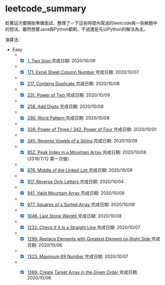 # leetcode_summary
趁著這次要開始準備面試，整理了一下這些時間內寫過的leetcode與一些解題中的想法。雖然想要Java與Python都刷，不過還是先以Python的解法為主。  

演算法:  
* Easy
  * -[x] <a href="Easy/1/Two_Sum.ipynb">1. Two Sum </a> 完成日期: 2020/10/09
  * -[x] <a href="Easy/171/Excel_Sheet_Column_Number.ipynb">171. Excel Sheet Column Number </a> 完成日期: 2020/10/07
  * -[x] <a href="Easy/217/Contains_Duplicate.ipynb">217. Contains Duplicate </a> 完成日期: 2020/10/08
  * -[x] <a href="Easy/231/Power_of_Two.ipynb">231. Power of Two </a> 完成日期: 2020/10/09
  * -[x] <a href="Easy/258/Add_Digits.ipynb">258. Add Digits </a> 完成日期: 2020/10/08
  * -[x] <a href="Easy/290/Word_Pattern.ipynb">290. Word Pattern </a> 完成日期: 2020/10/08
  * -[x] <a href="Easy/326/Power_of_Three.ipynb">326. Power of Three / 342. Power of Four </a> 完成日期: 2020/10/01
  * -[x] <a href="Easy/345/Reverse_Vowels_of_a_String.ipynb">345. Reverse Vowels of a String </a> 完成日期: 2020/10/09
  * -[x] <a href="Easy/852/Peak_Index_in_a_Mountain_Array.ipynb">852. Peak Index in a Mountain Array </a> 完成日期: 2020/10/08 (2018/7/12 第一次做)
  * -[x] <a href="Easy/876/Middle_of_the_Linked_List.ipynb">876. Middle of the Linked List </a> 完成日期: 2020/10/08
  * -[x] <a href="Easy/917/Reverse_Only_Letters.ipynb">917. Reverse Only Letters </a> 完成日期: 2020/10/04
  * -[x] <a href="Easy/941/Valid_Mountain_Array.ipynb">941. Valid Mountain Array </a> 完成日期: 2020/10/08
  * -[x] <a href="Easy/977/Squares_of_a_Sorted_Array.ipynb">977. Squares of a Sorted Array </a> 完成日期: 2020/10/08
  * -[x] <a href="Easy/1046/Last_Stone_Weight.ipynb">1046. Last Stone Weight </a> 完成日期: 2020/10/08
  * -[x] <a href="Easy/1232/Check_If_It_Is_a_Straight_Line.ipynb">1232. Check If It Is a Straight Line </a> 完成日期: 2020/10/07
  * -[x] <a href="Easy/1299/Replace_Elements_with_Greatest_Element_on_Right_Side.ipynb">1299. Replace Elements with Greatest Element on Right Side </a> 完成日期: 2020/10/06
  * -[x] <a href="Easy/1323/Maximum_69_Number.ipynb">1323. Maximum 69 Number </a> 完成日期: 2020/10/07
  * -[x] <a href="Easy/1389/Create_Target_Array_in_the_Given_Order.ipynb">1389. Create Target Array in the Given Order </a> 完成日期: 2020/10/06







 
